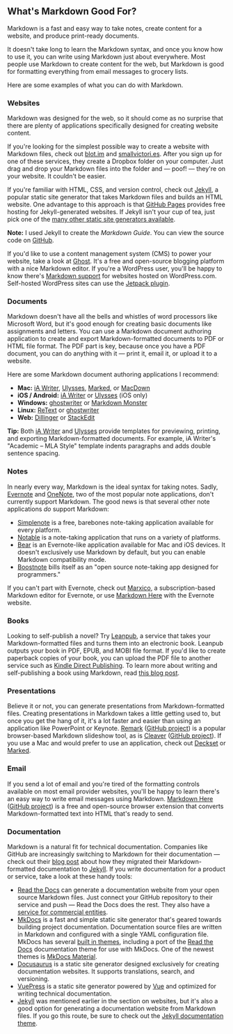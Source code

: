 ## What's Markdown Good For?

Markdown is a fast and easy way to take notes, create content for a website, and produce print-ready documents.

It doesn't take long to learn the Markdown syntax, and once you know how to use it, you can write using Markdown just about everywhere. Most people use Markdown to create content for the web, but Markdown is good for formatting everything from email messages to grocery lists.

Here are some examples of what you can do with Markdown.

### Websites

Markdown was designed for the web, so it should come as no surprise that there are plenty of applications specifically designed for creating website content.

If you're looking for the simplest possible way to create a website with Markdown files, check out [blot.im](https://blot.im) and [smallvictori.es](https://smallvictori.es). After you sign up for one of these services, they create a Dropbox folder on your computer. Just drag and drop your Markdown files into the folder and — poof! — they're on your website. It couldn't be easier.

If you're familiar with HTML, CSS, and version control, check out [Jekyll](https://jekyllrb.com/), a popular static site generator that takes Markdown files and builds an HTML website. One advantage to this approach is that [GitHub Pages](/tools/github-pages/) provides free hosting for Jekyll-generated websites. If Jekyll isn't your cup of tea, just pick one of the [many other static site generators available](https://www.staticgen.com/).

<div class="alert alert-info">
  <i class="fas fa-info-circle"></i> <strong>Note:</strong> I used Jekyll to create the <i>Markdown Guide</i>. You can view the source code on <a href="https://github.com/mattcone/markdown-guide">GitHub</a>.
</div>

If you'd like to use a content management system (CMS) to power your website, take a look at [Ghost](https://ghost.org/). It's a free and open-source blogging platform with a nice Markdown editor. If you're a WordPress user, you'll be happy to know there's [Markdown support](https://en.support.wordpress.com/markdown/) for websites hosted on WordPress.com. Self-hosted WordPress sites can use the [Jetpack plugin](https://jetpack.com/support/markdown/).

### Documents

Markdown doesn't have all the bells and whistles of word processors like Microsoft Word, but it's good enough for creating basic documents like assignments and letters. You can use a Markdown document authoring application to create and export Markdown-formatted documents to PDF or HTML file format. The PDF part is key, because once you have a PDF document, you can do anything with it — print it, email it, or upload it to a website.

Here are some Markdown document authoring applications I recommend:

- **Mac:** [iA Writer](/tools/ia-writer/), [Ulysses](https://ulyssesapp.com/), [Marked](https://marked2app.com/), or [MacDown](https://macdown.uranusjr.com/)
- **iOS / Android:** [iA Writer](/tools/ia-writer/) or [Ulysses](https://ulyssesapp.com/) (iOS only)
- **Windows:** [ghostwriter](https://wereturtle.github.io/ghostwriter/) or [Markdown Monster](https://markdownmonster.west-wind.com/)
- **Linux:** [ReText](https://github.com/retext-project/retext) or [ghostwriter](https://wereturtle.github.io/ghostwriter/)
- **Web:** [Dillinger](/tools/dillinger/) or [StackEdit](/tools/stackedit/)

<div class="alert alert-success">
  <i class="fas fa-lightbulb"></i> <strong>Tip:</strong> Both <a href="https://ia.net/writer/templates/">iA Writer</a> and <a href="https://styles.ulyssesapp.com/">Ulysses</a> provide templates for previewing, printing, and exporting Markdown-formatted documents. For example, iA Writer's "Academic – MLA Style" template indents paragraphs and adds double sentence spacing.
</div>

### Notes

In nearly every way, Markdown is the ideal syntax for taking notes. Sadly, [Evernote](https://evernote.com/) and [OneNote](https://www.onenote.com/), two of the most popular note applications, don't currently support Markdown. The good news is that several other note applications *do* support Markdown:

- [Simplenote](/tools/simplenote/) is a free, barebones note-taking application available for every platform.
- [Notable](https://notable.md) is a note-taking application that runs on a variety of platforms.
- [Bear](/tools/bear/) is an Evernote-like application available for Mac and iOS devices. It doesn't exclusively use Markdown by default, but you can enable Markdown compatibility mode.
- [Boostnote](https://boostnote.io/) bills itself as an "open source note-taking app designed for programmers."

If you can't part with Evernote, check out [Marxico](https://marxi.co/), a subscription-based Markdown editor for Evernote, or use [Markdown Here](https://markdown-here.com/features.html#not-just-email) with the Evernote website.

### Books

Looking to self-publish a novel? Try [Leanpub](https://leanpub.com/), a service that takes your Markdown-formatted files and turns them into an electronic book. Leanpub outputs your book in PDF, EPUB, and MOBI file format. If you'd like to create paperback copies of your book, you can upload the PDF file to another service such as [Kindle Direct Publishing](https://kdp.amazon.com). To learn more about writing and self-publishing a book using Markdown, read [this blog post](https://medium.com/techspiration-ideas-making-it-happen/how-i-wrote-and-published-my-novel-using-only-open-source-tools-5cdfbd7c00ca).

### Presentations

Believe it or not, you can generate presentations from Markdown-formatted files. Creating presentations in Markdown takes a little getting used to, but once you get the hang of it, it's a lot faster and easier than using an application like PowerPoint or Keynote. [Remark](https://remarkjs.com) ([GitHub project](https://github.com/gnab/remark)) is a popular browser-based Markdown slideshow tool, as is [Cleaver](https://jdan.github.io/cleaver/) ([GitHub project](https://github.com/jdan/cleaver)). If you use a Mac and would prefer to use an application, check out [Deckset](https://www.decksetapp.com/) or [Marked](https://marked2app.com/).

### Email

If you send a lot of email and you're tired of the formatting controls available on most email provider websites, you'll be happy to learn there's an easy way to write email messages using Markdown. [Markdown Here](https://markdown-here.com) ([GitHub project](https://github.com/adam-p/markdown-here/)) is a free and open-source browser extension that converts Markdown-formatted text into HTML that's ready to send.

### Documentation

Markdown is a natural fit for technical documentation. Companies like GitHub are increasingly switching to Markdown for their documentation — check out their [blog post](https://github.com/blog/1939-how-github-uses-github-to-document-github) about how they migrated their Markdown-formatted documentation to [Jekyll](https://jekyllrb.com/). If you write documentation for a product or service, take a look at these handy tools:

- [Read the Docs](https://readthedocs.org) can generate a documentation website from your open source Markdown files. Just connect your GitHub repository to their service and push — Read the Docs does the rest. They also have a [service for commercial entities](https://readthedocs.com/).
- [MkDocs](https://www.mkdocs.org/) is a fast and simple static site generator that's geared towards building project documentation. Documentation source files are written in Markdown and configured with a single YAML configuration file. MkDocs has several [built in themes](https://www.mkdocs.org/user-guide/styling-your-docs/), including a port of the [Read the Docs](https://readthedocs.org/) documentation theme for use with MkDocs. One of the newest themes is [MkDocs Material](https://squidfunk.github.io/mkdocs-material/).
- [Docusaurus](https://docusaurus.io/) is a static site generator designed exclusively for creating documentation websites. It supports translations, search, and versioning.
- [VuePress](https://vuepress.vuejs.org/) is a static site generator powered by [Vue](https://vuejs.org/) and optimized for writing technical documentation.
- [Jekyll](https://jekyllrb.com/) was mentioned earlier in the section on websites, but it's also a good option for generating a documentation website from Markdown files. If you go this route, be sure to check out the [Jekyll documentation theme](https://idratherbewriting.com/documentation-theme-jekyll/).
